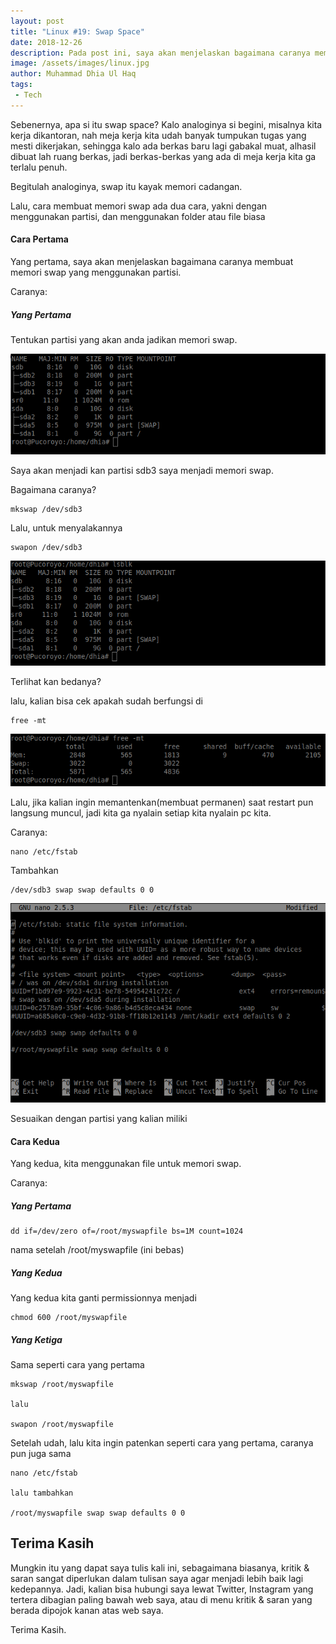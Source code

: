 ```yaml
---
layout: post
title: "Linux #19: Swap Space"
date: 2018-12-26
description: Pada post ini, saya akan menjelaskan bagaimana caranya membuat swap space.
image: /assets/images/linux.jpg
author: Muhammad Dhia Ul Haq
tags:
 - Tech
---
```


Sebenernya, apa si itu swap space? Kalo analoginya si begini, misalnya kita kerja dikantoran, nah meja kerja kita udah banyak tumpukan tugas yang mesti dikerjakan, sehingga kalo ada berkas baru lagi gabakal muat, alhasil dibuat lah ruang berkas, jadi berkas-berkas yang ada di meja kerja kita ga terlalu penuh.

Begitulah analoginya, swap itu kayak memori cadangan. 

Lalu, cara membuat memori swap ada dua cara, yakni dengan menggunakan partisi, dan menggunakan folder atau file biasa

#### Cara Pertama

Yang pertama, saya akan menjelaskan bagaimana caranya membuat memori swap yang menggunakan partisi.

Caranya:

##### Yang Pertama

Tentukan partisi yang akan anda jadikan memori swap.

![Placeholder](/assets/images/swap1.png)

Saya akan menjadi kan partisi sdb3 saya menjadi memori swap. 

Bagaimana caranya?

```console
mkswap /dev/sdb3
```
Lalu, untuk menyalakannya 
```console
swapon /dev/sdb3
```
![Placeholder](/assets/images/swap2.png)

Terlihat kan bedanya?

lalu, kalian bisa cek apakah sudah berfungsi di

```console
free -mt
```
![Placeholder](/assets/images/swap3.png)

Lalu, jika kalian ingin memantenkan(membuat permanen) saat restart pun langsung muncul, jadi kita ga nyalain setiap kita nyalain pc kita.

Caranya:

```console
nano /etc/fstab
```
Tambahkan
```console
/dev/sdb3 swap swap defaults 0 0
```
![Placeholder](/assets/images/swap4.png)

Sesuaikan dengan partisi yang kalian miliki

#### Cara Kedua

Yang kedua, kita menggunakan file untuk memori swap.

Caranya:

##### Yang Pertama

```console
dd if=/dev/zero of=/root/myswapfile bs=1M count=1024
```
nama setelah /root/myswapfile (ini bebas)

##### Yang Kedua

Yang kedua kita ganti permissionnya menjadi

```console
chmod 600 /root/myswapfile
```

##### Yang Ketiga

Sama seperti cara yang pertama

```console
mkswap /root/myswapfile

lalu

swapon /root/myswapfile
```
Setelah udah, lalu kita ingin patenkan seperti cara yang pertama, caranya pun juga sama

```console
nano /etc/fstab

lalu tambahkan

/root/myswapfile swap swap defaults 0 0
```

## Terima Kasih
Mungkin itu yang dapat saya tulis kali ini, sebagaimana biasanya, kritik & saran sangat diperlukan dalam tulisan saya agar menjadi lebih baik lagi kedepannya. Jadi, kalian bisa hubungi saya lewat Twitter, Instagram yang tertera dibagian paling bawah web saya, atau di menu kritik & saran yang berada dipojok kanan atas web saya. 

Terima Kasih.



